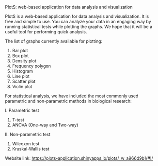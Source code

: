 PlotS: web-based application for data analysis and visualization


PlotS is a web-based application for data analysis and visualization. It is free and simple to use. You can analyze your data in an engaging way by running statistical tests while plotting the graphs. We hope that it will be a useful tool for performing quick analysis.

The list of graphs currently available for plotting:
1. Bar plot
2. Box plot
3. Density plot
4. Frequency polygon
5. Histogram
6. Line plot
7. Scatter plot
8. Violin plot

For statistical analysis, we have included the most commonly used parametric and non-parametric methods in biological research:

I. Parametric test

  1. T-test
  2. ANOVA (One-way and Two-way)

II. Non-parametric test

  1. Wilcoxon test
  2. Kruskal-Wallis test

Website link: https://plots-application.shinyapps.io/plots/_w_a966d9b1/#!/
